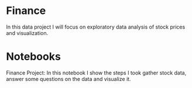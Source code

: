 # Finance

In this data project I will focus on exploratory data analysis of stock prices and visualization.

# Notebooks
Finance Project: In this notebook I show the steps I took gather stock data, answer some questions on the data and visualize it.
